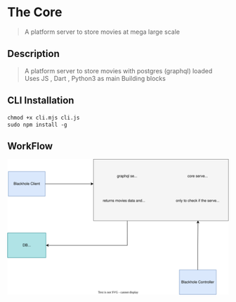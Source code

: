 # The Core 
> A platform server to store movies at mega large scale

## Description
> A platform server to store movies with postgres (graphql) loaded
Uses JS , Dart , Python3 as main Building blocks

## CLI Installation
```
chmod +x cli.mjs cli.js
sudo npm install -g
```

## WorkFlow
![BPMN](BPMN.drawio.svg)